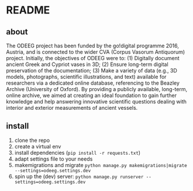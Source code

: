 # README

## about

The ODEEG project has been funded by the go!digital programme 2016, Austria, and is connected to the wider CVA (Corpus Vasorum Antiquorum) project. Initially, the objectives of ODEEG were to: (1) Digitally document ancient Greek and Cypriot vases in 3D; (2) Ensure long-term digital preservation of the documentation; (3) Make a variety of data (e.g., 3D models, photographs, scientific illustrations, and text) available for researchers via a dedicated online database, referencing to the Beazley Archive (University of Oxford). By providing a publicly available, long-term, online archive, we aimed at creating an ideal foundation to gain further knowledge and help answering innovative scientific questions dealing with interior and exterior measurements of ancient vessels.

## install

1. clone the repo
2. create a virtual env
3. install dependencies (`pip install -r requests.txt`)
4. adapt settings file to your needs
5. makemigrations and migrate `python manage.py makemigrations|migrate --settings=odeeg.settings.dev`
6. spin up the (dev) server: `python manage.py runserver --settings=odeeg.settings.dev`

